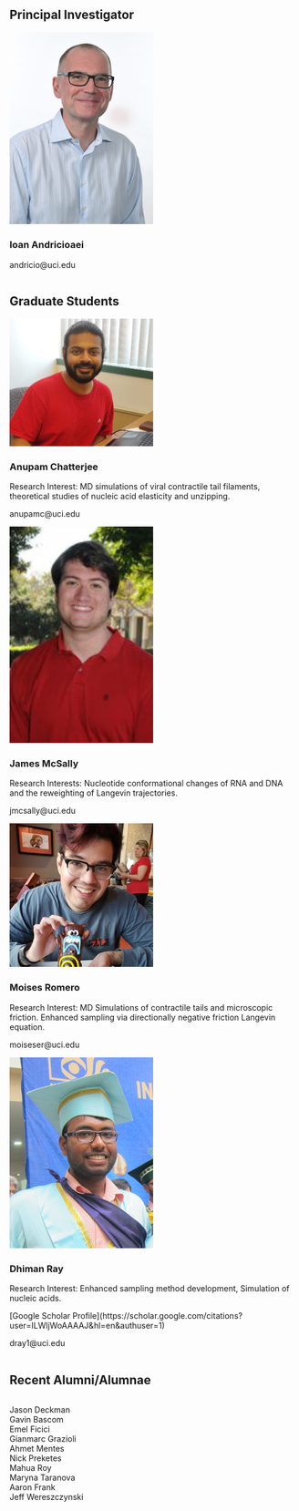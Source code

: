 <!---DOCTYPE html--->
<html>
<head>
<link rel="shortcut icon" type="image/x-icon" href="favicon.ico">
<meta name="viewport" content="width=device-width, initial-scale=1">
<style>
html {
  box-sizing: border-box;
}

*, *:before, *:after {
  box-sizing: inherit;
}

.column {
  float: left;
  width: 60%;
  margin-bottom: 16px;
  padding: 0 8px;
  overflow: visible;
  overflow-wrap: normal;
}

@media screen and (max-width: 650px max-height: 650px) {
  .column {
    width: 100%;
    display: block;
    overflow: visible;
    overflow-wrap: normal;
  }
}

.card {
  box-shadow: 0 4px 8px 0 rgba(0, 0, 0, 0.2);
}

.container {
  padding: 0 16px;
}

.container::after, .row::after {
  content: "";
  clear: both;
  display: table;
}

.title {
  color: grey;
}

.button {
  border: none;
  outline: 0;
  display: inline-block;
  padding: 8px;
  color: white;
  background-color: #000;
  text-align: center;
  cursor: pointer;
  width: 100%;
}

.button:hover {
  background-color: #555;
}
---
</style>
</head>
<body>

<h2>Principal Investigator</h2>

<div class="row">
  <div class="column">
    <div class="card">
       <div class="container" style="width:100%">
        <img src="/img/Ioan.jpg" alt="Ioan" style="width:50%"><!--height="300" width="300">-->
        <h3>Ioan Andricioaei</h3>
        <p>andricio@uci.edu</p>
      </div>
    </div>
  </div>
</div>

<h2>Graduate Students</h2>

<div class="row">
  <div class="column">
    <div class="card">
      <div class="container" style="width:100%">
      <img src="/img/Anupam.png" alt="Anupam" style="width:50%"><!--height="300" width="300">-->
        <h3>Anupam Chatterjee</h3>
        <p>Research Interest: MD simulations of viral contractile tail filaments, theoretical studies of nucleic acid elasticity and unzipping.</p>
        <p>anupamc@uci.edu</p>
      </div>
    </div>
  </div>
  <div class="column">
    <div class="card">
      <div class="container" style="width:100%">
      <img src="/img/Jim.jpg" alt="Jim" style="width:50%"><!--height="300" width="300">-->
        <h3>James McSally</h3>
        <p>Research Interests: Nucleotide conformational changes of RNA and DNA and the reweighting of Langevin trajectories. </p>
        <p>jmcsally@uci.edu</p>
      </div>
    </div>
  </div>
</div>
<div class="row">
  <div class="column">
    <div class="card">
      <div class="container" style="width:100%">
      <img src="/img/Moises.jpg" alt="Moises" style="width:50%"><!--height="300" width="300">-->
        <h3>Moises Romero</h3>
        <p>Research Interest: MD Simulations of contractile tails and microscopic friction. 
        Enhanced sampling via directionally negative friction Langevin equation.</p>
        <p>moiseser@uci.edu</p>
      </div>
    </div>
  </div>
  <div class="column">
    <div class="card">
      <div class="container" style="width:100%">
      <img src="/img/Dhiman.JPG" alt="Dhiman" style="width:50%"><!--height="300" width="300">-->
        <h3>Dhiman Ray</h3>
        <p>Research Interest: Enhanced sampling method development, Simulation of nucleic acids.</p>
        [Google Scholar Profile](https://scholar.google.com/citations?user=ILWljWoAAAAJ&hl=en&authuser=1)
        <p>dray1@uci.edu</p>
      </div>
    </div>
  </div>
</div>

<h2>Recent Alumni/Alumnae</h2>

<div class="row">
  <div class="column">
    <div class="card">
       <div class="container" style="width:100%">
        <p>Jason Deckman <br>
          Gavin Bascom <br>
Emel Ficici <br>
Gianmarc Grazioli <br>
Ahmet Mentes <br>
Nick Preketes <br>
Mahua Roy <br>
Maryna Taranova<br>
Aaron Frank <br>
Jeff Wereszczynski</p>
      </div>
    </div>
  </div>
</div>


</body>
</html>
